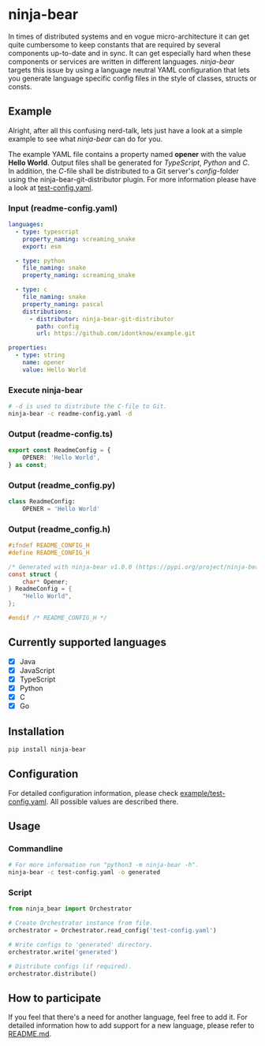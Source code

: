# ninja-bear
In times of distributed systems and en vogue micro-architecture it can get quite cumbersome to keep constants that are required by several components up-to-date and in sync. It can get especially hard when these components or services are written in different languages. *ninja-bear* targets this issue by using a language neutral YAML configuration that lets you generate language specific config files in the style of classes, structs or consts.

## Example
Alright, after all this confusing nerd-talk, lets just have a look at a simple example to see what *ninja-bear* can do for you.

The example YAML file contains a property named **opener** with the value **Hello World**. Output files shall be generated for *TypeScript*, *Python* and *C*. In addition, the *C*-file shall be distributed to a Git server's *config*-folder using the ninja-bear-git-distributor plugin. For more information please have a look at [test-config.yaml](https://github.com/monstermichl/ninja-bear/blob/2bce469b112c4da295026b00d0421ac50995ed3c/example/test-config.yaml#L81).

### Input (readme-config.yaml)
```yaml
languages:
  - type: typescript
    property_naming: screaming_snake
    export: esm

  - type: python
    file_naming: snake
    property_naming: screaming_snake

  - type: c
    file_naming: snake
    property_naming: pascal
    distributions:
      - distributor: ninja-bear-git-distributor
        path: config
        url: https://github.com/idontknow/example.git

properties:
  - type: string
    name: opener
    value: Hello World
```

### Execute ninja-bear
```bash
# -d is used to distribute the C-file to Git.
ninja-bear -c readme-config.yaml -d
```

### Output (readme-config.ts)
```typescript
export const ReadmeConfig = {
    OPENER: 'Hello World',
} as const;
```

### Output (readme_config.py)
```python
class ReadmeConfig:
    OPENER = 'Hello World'
```

### Output (readme_config.h)
```c
#ifndef README_CONFIG_H
#define README_CONFIG_H

/* Generated with ninja-bear v1.0.0 (https://pypi.org/project/ninja-bear/). */
const struct {
    char* Opener;
} ReadmeConfig = {
    "Hello World",
};

#endif /* README_CONFIG_H */
```

## Currently supported languages
- [x] Java
- [x] JavaScript
- [x] TypeScript
- [x] Python
- [x] C
- [x] Go

## Installation
```bash
pip install ninja-bear
```

## Configuration
For detailed configuration information, please check [example/test-config.yaml](https://github.com/monstermichl/ninja-bear/blob/main/example/test-config.yaml). All possible values are described there.

## Usage
### Commandline
```bash
# For more information run "python3 -m ninja-bear -h".
ninja-bear -c test-config.yaml -o generated
```

### Script
```python
from ninja_bear import Orchestrator

# Create Orchestrator instance from file.
orchestrator = Orchestrator.read_config('test-config.yaml')

# Write configs to 'generated' directory.
orchestrator.write('generated')

# Distribute configs (if required).
orchestrator.distribute()
```

## How to participate
If you feel that there's a need for another language, feel free to add it. For detailed information how to add support for a new language, please refer to [README.md](https://github.com/monstermichl/ninja-bear/tree/main/misc/language_support/README.md).
